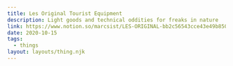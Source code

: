 ```yaml
---
title: Les Original Tourist Equipment
description: Light goods and technical oddities for freaks in nature
link: https://www.notion.so/marcsist/LES-ORIGINAL-bb2c56543cce43e49b850c0219119c40
date: 2020-10-15
tags:
  - things
layout: layouts/thing.njk
---
```

